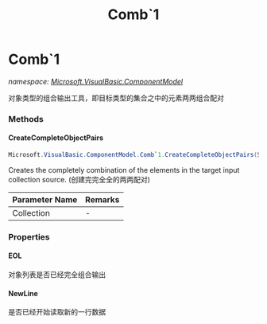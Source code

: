 ﻿---
title: Comb`1
---

# Comb`1
_namespace: [Microsoft.VisualBasic.ComponentModel](N-Microsoft.VisualBasic.ComponentModel.html)_

对象类型的组合输出工具，即目标类型的集合之中的元素两两组合配对



### Methods

#### CreateCompleteObjectPairs
```csharp
Microsoft.VisualBasic.ComponentModel.Comb`1.CreateCompleteObjectPairs(System.Collections.Generic.IEnumerable{`0})
```
Creates the completely combination of the elements in the target input collection source.
 (创建完完全全的两两配对)

|Parameter Name|Remarks|
|--------------|-------|
|Collection|-|



### Properties

#### EOL
对象列表是否已经完全组合输出
#### NewLine
是否已经开始读取新的一行数据
